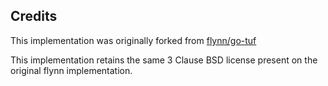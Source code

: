 ## Credits

This implementation was originally forked from [flynn/go-tuf](https://github.com/flynn/go-tuf)

This implementation retains the same 3 Clause BSD license present on
the original flynn implementation.
